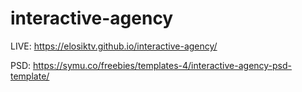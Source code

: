 # interactive-agency

LIVE: https://elosiktv.github.io/interactive-agency/

PSD: https://symu.co/freebies/templates-4/interactive-agency-psd-template/
